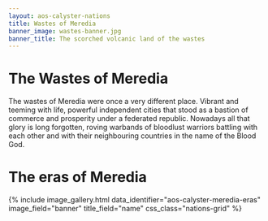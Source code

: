 ```yaml
---
layout: aos-calyster-nations
title: Wastes of Meredia
banner_image: wastes-banner.jpg
banner_title: The scorched volcanic land of the wastes
---
```


# The Wastes of Meredia

The wastes of Meredia were once a very different place. Vibrant and teeming with life, powerful independent cities that stood as a bastion of commerce and prosperity under a federated republic. Nowadays all that glory is long forgotten, roving warbands of bloodlust warriors battling with each other and with their neighbouring countries in the name of the Blood God.

# The eras of Meredia

{% include image_gallery.html data_identifier="aos-calyster-meredia-eras" image_field="banner" title_field="name" css_class="nations-grid" %}
